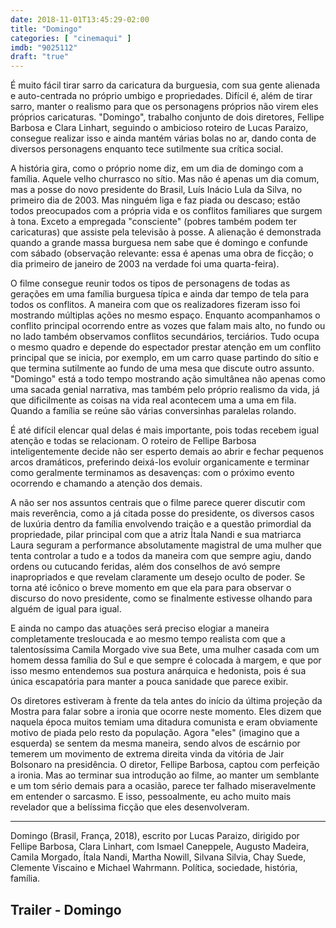 ```yaml
---
date: 2018-11-01T13:45:29-02:00
title: "Domingo"
categories: [ "cinemaqui" ]
imdb: "9025112"
draft: "true"
---
```

É muito fácil tirar sarro da caricatura da burguesia, com sua gente alienada e auto-centrada no próprio umbigo e propriedades. Difícil é, além de tirar sarro, manter o realismo para que os personagens próprios não virem eles próprios caricaturas. "Domingo", trabalho conjunto de dois diretores, Fellipe Barbosa e Clara Linhart, seguindo o ambicioso roteiro de Lucas Paraizo, consegue realizar isso e ainda mantém várias bolas no ar, dando conta de diversos personagens enquanto tece sutilmente sua crítica social.

A história gira, como o próprio nome diz, em um dia de domingo com a família. Aquele velho churrasco no sítio. Mas não é apenas um dia comum, mas a posse do novo presidente do Brasil, Luís Inácio Lula da Silva, no primeiro dia de 2003. Mas ninguém liga e faz piada ou descaso; estão todos preocupados com a própria vida e os conflitos familiares que surgem à tona. Exceto a empregada "consciente" (pobres também podem ter caricaturas) que assiste pela televisão à posse. A alienação é demonstrada quando a grande massa burguesa nem sabe que é domingo e confunde com sábado (observação relevante: essa é apenas uma obra de ficção; o dia primeiro de janeiro de 2003 na verdade foi uma quarta-feira).

O filme consegue reunir todos os tipos de personagens de todas as gerações em uma família burguesa típica e ainda dar tempo de tela para todos os conflitos. A maneira com que os realizadores fizeram isso foi mostrando múltiplas ações no mesmo espaço. Enquanto acompanhamos o conflito principal ocorrendo entre as vozes que falam mais alto, no fundo ou no lado também observamos conflitos secundários, terciários. Tudo ocupa o mesmo quadro e depende do espectador prestar atenção em um conflito principal que se inicia, por exemplo, em um carro quase partindo do sítio e que termina sutilmente ao fundo de uma mesa que discute outro assunto. "Domingo" está a todo tempo mostrando ação simultânea não apenas como uma sacada genial narrativa, mas também pelo próprio realismo da vida, já que dificilmente as coisas na vida real acontecem uma a uma em fila. Quando a família se reúne são várias conversinhas paralelas rolando.

É até difícil elencar qual delas é mais importante, pois todas recebem igual atenção e todas se relacionam. O roteiro de Fellipe Barbosa inteligentemente decide não ser esperto demais ao abrir e fechar pequenos arcos dramáticos, preferindo deixá-los evoluir organicamente e terminar como geralmente terminamos as desavenças: com o próximo evento ocorrendo e chamando a atenção dos demais.

A não ser nos assuntos centrais que o filme parece querer discutir com mais reverência, como a já citada posse do presidente, os diversos casos de luxúria dentro da família envolvendo traição e a questão primordial da propriedade, pilar principal com que a atriz Ítala Nandi e sua matriarca Laura seguram a performance absolutamente magistral de uma mulher que tenta controlar a tudo e a todos da maneira com que sempre agiu, dando ordens ou cutucando feridas, além dos conselhos de avó sempre inapropriados e que revelam claramente um desejo oculto de poder. Se torna até icônico o breve momento em que ela para para observar o discurso do novo presidente, como se finalmente estivesse olhando para alguém de igual para igual.

E ainda no campo das atuações será preciso elogiar a maneira completamente tresloucada e ao mesmo tempo realista com que a talentosíssima Camila Morgado vive sua Bete, uma mulher casada com um homem dessa família do Sul e que sempre é colocada à margem, e que por isso mesmo entendemos sua postura anárquica e hedonista, pois é sua única escapatória para manter a pouca sanidade que parece exibir.

Os diretores estiveram à frente da tela antes do início da última projeção da Mostra para falar sobre a ironia que ocorre neste momento. Eles dizem que naquela época muitos temiam uma ditadura comunista e eram obviamente motivo de piada pelo resto da população. Agora "eles" (imagino que a esquerda) se sentem da mesma maneira, sendo alvos de escárnio por temerem um movimento de extrema direita vinda da vitória de Jair Bolsonaro na presidência. O diretor, Fellipe Barbosa, captou com perfeição a ironia. Mas ao terminar sua introdução ao filme, ao manter um semblante e um tom sério demais para a ocasião, parece ter falhado miseravelmente em entender o sarcasmo. E isso, pessoalmente, eu acho muito mais revelador que a belíssima ficção que eles desenvolveram.

<hr>
Domingo (Brasil, França, 2018), escrito por Lucas Paraizo, dirigido por Fellipe Barbosa, Clara Linhart, com Ismael Caneppele, Augusto Madeira, Camila Morgado, Ítala Nandi, Martha Nowill, Silvana Silvia, Chay Suede, Clemente Viscaino e Michael Wahrmann. Política, sociedade, história, família.
</hr>

<h2>Trailer - Domingo</h2>
